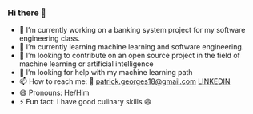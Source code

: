 ### Hi there 👋

<!--
**Patrick-Geo7/Patrick-Geo7** is a ✨ _special_ ✨ repository because its `README.md` (this file) appears on your GitHub profile.
-->

- 🔭 I’m currently working on a banking system project for my software engineering class.
- 🌱 I’m currently learning machine learning and software engineering. 
- 👯 I’m looking to contribute on an open source project in the field of machine learning or artificial intelligence
- 🤔 I’m looking for help with my machine learning path
- 📫 How to reach me: 	:incoming_envelope: patrick.georges18@gmail.com
                        [LINKEDIN](linkedin.com/in/patrick-georges)
- 😄 Pronouns: He/Him
- ⚡ Fun fact: I have good culinary skills 😄

